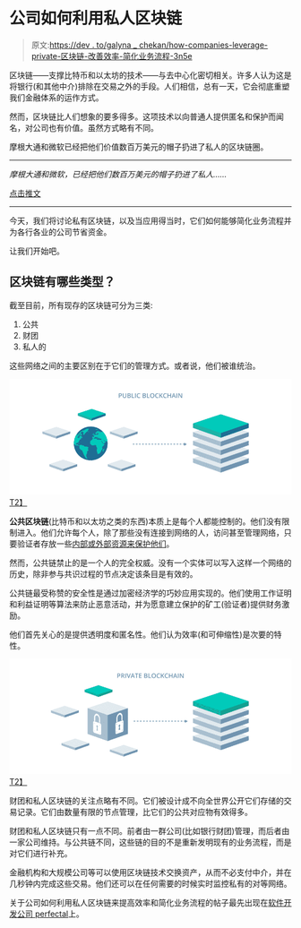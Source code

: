 # 公司如何利用私人区块链

> 原文:[https://dev . to/galyna _ chekan/how-companies-leverage-private-区块链-改善效率-简化业务流程-3n5e](https://dev.to/galyna_chekan/how-companies-can-leverage-private-blockchains-to-improve-efficiency-and-streamline-business-processes-3n5e)

区块链——支撑比特币和以太坊的技术——与去中心化密切相关。许多人认为这是将银行(和其他中介)排除在交易之外的手段。人们相信，总有一天，它会彻底重塑我们金融体系的运作方式。

然而，区块链比人们想象的要多得多。这项技术以向普通人提供匿名和保护而闻名，对公司也有价值。虽然方式略有不同。

摩根大通和微软已经把他们价值数百万美元的帽子扔进了私人的区块链圈。

* * *

*摩根大通和微软，已经把他们数百万美元的帽子扔进了私人……*

[点击推文](https://twitter.com/share?text=JPMorgan+and+Microsoft%2C+have+already+thrown+their+multi-million+dollar+hats+into+the+private...&via=perfectial&related=perfectial&url=https://perfectial.com/blog/leveraging-private-blockchains-improve-efficiency-streamline-business-processes/)

* * *

今天，我们将讨论私有区块链，以及当应用得当时，它们如何能够简化业务流程并为各行各业的公司节省资金。

让我们开始吧。

## 区块链有哪些类型？

截至目前，所有现存的区块链可分为三类:

1.  公共
2.  财团
3.  私人的

这些网络之间的主要区别在于它们的管理方式。或者说，他们被谁统治。

[![](img/3673a2129a8a34ea04984844f99c9e11.png)T2】](https://res.cloudinary.com/practicaldev/image/fetch/s--eKYRWhkE--/c_limit%2Cf_auto%2Cfl_progressive%2Cq_auto%2Cw_880/https://perfectial.com/wp-content/uploads/2017/12/img2-3.jpg)

**公共区块链**(比特币和以太坊之类的东西)本质上是每个人都能控制的。他们没有限制进入。他们允许每个人，除了那些没有连接到网络的人，访问甚至管理网络，只要验证者存放一些[内部或外部资源来保护他们](https://perfectial.com/blog/ethereum-blockchain-switches-to-proof-of-stake/)。

然而，公共链禁止的是一个人的完全权威。没有一个实体可以写入这样一个网络的历史，除非参与共识过程的节点决定该条目是有效的。

公共链最受称赞的安全性是通过加密经济学的巧妙应用实现的。他们使用工作证明和利益证明等算法来防止恶意活动，并为愿意建立保护的矿工(验证者)提供财务激励。

他们首先关心的是提供透明度和匿名性。他们认为效率(和可伸缩性)是次要的特性。

[![](img/c143fd7f85f4608b8cca1757dcd27612.png)T2】](https://res.cloudinary.com/practicaldev/image/fetch/s--cm10BFoG--/c_limit%2Cf_auto%2Cfl_progressive%2Cq_auto%2Cw_880/https://perfectial.com/wp-content/uploads/2017/12/img3-3.jpg)

财团和私人区块链的关注点略有不同。它们被设计成不向全世界公开它们存储的交易记录。它们由数量有限的节点管理，比它们的公共对应物有效得多。

财团和私人区块链只有一点不同。前者由一群公司(比如银行财团)管理，而后者由一家公司维持。与公共链不同，这些链的目的不是重新发明现有的业务流程，而是对它们进行补充。

金融机构和大规模公司等可以使用区块链技术交换资产，从而不必支付中介，并在几秒钟内完成这些交易。他们还可以在任何需要的时候实时监控私有的对等网络。

关于公司如何利用私人区块链来提高效率和简化业务流程的帖子最先出现在[软件开发公司 perfectal](https://perfectial.com)上。
